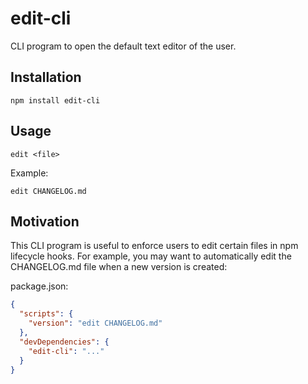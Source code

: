 # edit-cli

CLI program to open the default text editor of the user.

## Installation

```
npm install edit-cli
```

## Usage

```
edit <file>
```

Example:

```
edit CHANGELOG.md
```

## Motivation

This CLI program is useful to enforce users to edit certain files in npm lifecycle hooks.
For example, you may want to automatically edit the CHANGELOG.md file when a new version is created:

package.json:

```json
{
  "scripts": {
    "version": "edit CHANGELOG.md"
  },
  "devDependencies": {
    "edit-cli": "..."
  }
}
```
